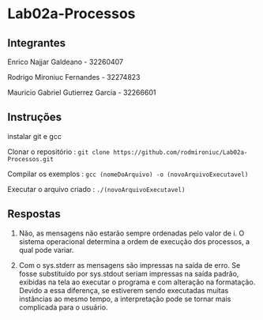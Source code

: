 # Lab02a-Processos
## Integrantes
Enrico Najjar Galdeano - 32260407

Rodrigo Mironiuc Fernandes - 32274823

Mauricio Gabriel Gutierrez Garcia - 32266601

## Instruções
instalar git e gcc

Clonar o repositório : `git clone https://github.com/rodmironiuc/Lab02a-Processos.git`

Compilar os exemplos : `gcc (nomeDoArquivo) -o (novoArquivoExecutavel)`

Executar o arquivo criado : `./(novoArquivoExecutavel)`

## Respostas
1) Não, as mensagens não estarão sempre ordenadas pelo valor de i. O sistema operacional determina a ordem de 
execução dos processos, a qual pode variar.

2) Com o sys.stderr as mensagens são impressas na saída de erro. Se fosse substituído por sys.stdout seriam impressas na saída padrão, exibidas na tela ao executar o programa e com alteração na formatação. Devido a essa diferença, se estiverem sendo executadas muitas instâncias ao mesmo tempo, a interpretação pode se tornar mais complicada para o usuário.
